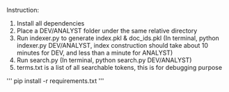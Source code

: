 Instruction:

1. Install all dependencies
2. Place a DEV/ANALYST folder under the same relative directory
3. Run indexer.py to generate index.pkl & doc_ids.pkl (In terminal, python indexer.py DEV/ANALYST, index construction should take about 10 minutes for DEV, and less than a minute for ANALYST)
4. Run search.py (In terminal, python search.py DEV/ANALYST)
5. terms.txt is a list of all searchable tokens, this is for debugging purpose

'''
pip install -r requirements.txt
'''